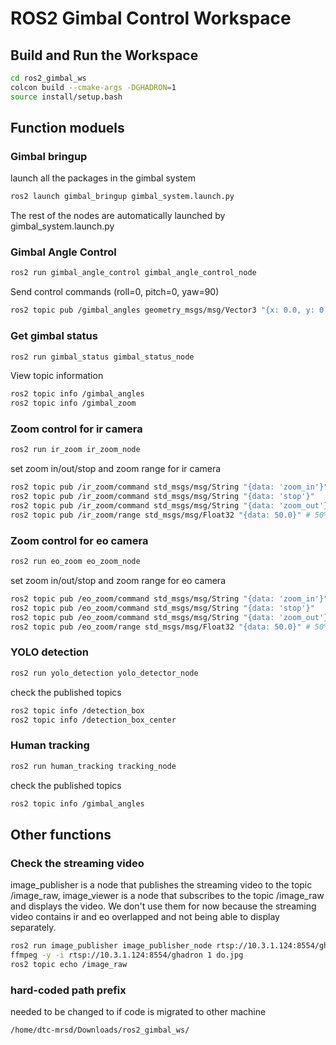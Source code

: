 # ROS2 Gimbal Control Workspace

## Build and Run the Workspace
```bash
cd ros2_gimbal_ws
colcon build --cmake-args -DGHADRON=1
source install/setup.bash
```

## Function moduels

### Gimbal bringup
launch all the packages in the gimbal system
```bash
ros2 launch gimbal_bringup gimbal_system.launch.py
```
The rest of the nodes are automatically launched by gimbal_system.launch.py

### Gimbal Angle Control
```bash
ros2 run gimbal_angle_control gimbal_angle_control_node
```
Send control commands (roll=0, pitch=0, yaw=90)
```bash
ros2 topic pub /gimbal_angles geometry_msgs/msg/Vector3 "{x: 0.0, y: 0.0, z: 90.0}"
```

### Get gimbal status
```bash
ros2 run gimbal_status gimbal_status_node
```

View topic information
```bash
ros2 topic info /gimbal_angles
ros2 topic info /gimbal_zoom
```

### Zoom control for ir camera
```bash
ros2 run ir_zoom ir_zoom_node
```
set zoom in/out/stop and zoom range for ir camera
```bash
ros2 topic pub /ir_zoom/command std_msgs/msg/String "{data: 'zoom_in'}"
ros2 topic pub /ir_zoom/command std_msgs/msg/String "{data: 'stop'}"
ros2 topic pub /ir_zoom/command std_msgs/msg/String "{data: 'zoom_out'}"
ros2 topic pub /ir_zoom/range std_msgs/msg/Float32 "{data: 50.0}" # 50%. between 0.0 and 100.0
```

### Zoom control for eo camera
```bash
ros2 run eo_zoom eo_zoom_node
```
set zoom in/out/stop and zoom range for eo camera
```bash
ros2 topic pub /eo_zoom/command std_msgs/msg/String "{data: 'zoom_in'}"
ros2 topic pub /eo_zoom/command std_msgs/msg/String "{data: 'stop'}"
ros2 topic pub /eo_zoom/command std_msgs/msg/String "{data: 'zoom_out'}"
ros2 topic pub /eo_zoom/range std_msgs/msg/Float32 "{data: 50.0}" # 50%. between 0.0 and 100.0
```

### YOLO detection
```bash
ros2 run yolo_detection yolo_detector_node
```
check the published topics
```bash
ros2 topic info /detection_box
ros2 topic info /detection_box_center
```
### Human tracking
```bash
ros2 run human_tracking tracking_node
```
check the published topics
```bash
ros2 topic info /gimbal_angles
```
## Other functions
### Check the streaming video
image_publisher is a node that publishes the streaming video to the topic /image_raw, image_viewer is a node that subscribes to the topic /image_raw and displays the video. We don't use them for now because the streaming video contains ir and eo overlapped and not being able to display separately.
```bash
ros2 run image_publisher image_publisher_node rtsp://10.3.1.124:8554/ghadron
ffmpeg -y -i rtsp://10.3.1.124:8554/ghadron 1 do.jpg
ros2 topic echo /image_raw
```

### hard-coded path prefix
needed to be changed to if code is migrated to other machine
```bash
/home/dtc-mrsd/Downloads/ros2_gimbal_ws/
```

